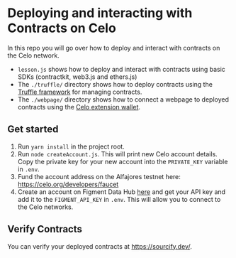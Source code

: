 # Deploying and interacting with Contracts on Celo

In this repo you will go over how to deploy and interact with contracts on the Celo network.

- `lesson.js` shows how to deploy and interact with contracts using basic SDKs (contractkit, web3.js and ethers.js)
- The `./truffle/` directory shows how to deploy contracts using the [Truffle framework](https://www.trufflesuite.com/truffle) for managing contracts.
- The `./webpage/` directory shows how to connect a webpage to deployed contracts using the [Celo extension wallet](https://chrome.google.com/webstore/detail/celoextensionwallet/kkilomkmpmkbdnfelcpgckmpcaemjcdh).

## Get started

1. Run `yarn install` in the project root.
2. Run `node createAccount.js`. This will print new Celo account details. Copy the private key for your new account into the `PRIVATE_KEY` variable in `.env`.
3. Fund the account address on the Alfajores testnet here: https://celo.org/developers/faucet
4. Create an account on Figment Data Hub [here](https://figment.io/datahub/celo/) and get your API key and add it to the `FIGMENT_API_KEY` in `.env`. This will allow you to connect to the Celo networks.

## Verify Contracts

You can verify your deployed contracts at https://sourcify.dev/.